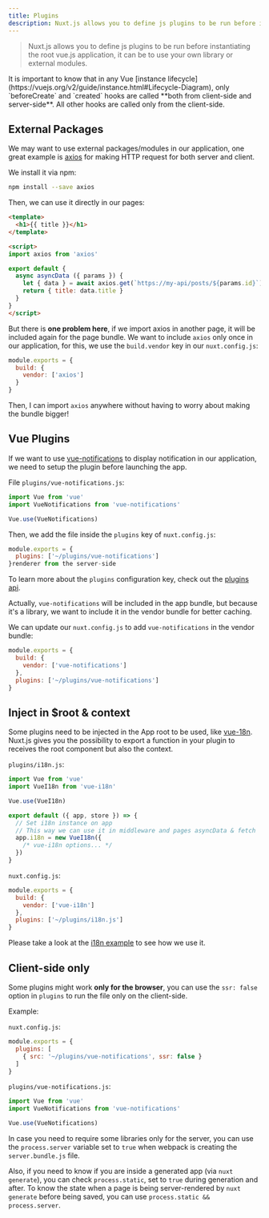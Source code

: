 ```yaml
---
title: Plugins
description: Nuxt.js allows you to define js plugins to be run before instantiating the root vue.js application, it can be to use your own library or external modules.
---
```


> Nuxt.js allows you to define js plugins to be run before instantiating the root vue.js application, it can be to use your own library or external modules.

<div class="Alert">It is important to know that in any Vue [instance lifecycle](https://vuejs.org/v2/guide/instance.html#Lifecycle-Diagram), only `beforeCreate` and `created` hooks are called **both from client-side and server-side**. All other hooks are called only from the client-side.</div>

## External Packages

We may want to use external packages/modules in our application, one great example is [axios](https://github.com/mzabriskie/axios) for making HTTP request for both server and client.

We install it via npm:

```bash
npm install --save axios
```

Then, we can use it directly in our pages:

```html
<template>
  <h1>{{ title }}</h1>
</template>

<script>
import axios from 'axios'

export default {
  async asyncData ({ params }) {
    let { data } = await axios.get(`https://my-api/posts/${params.id}`)
    return { title: data.title }
  }
}
</script>
```

But there is **one problem here**, if we import axios in another page, it will be included again for the page bundle. We want to include `axios` only once in our application, for this, we use the `build.vendor` key in our `nuxt.config.js`:

```js
module.exports = {
  build: {
    vendor: ['axios']
  }
}
```

Then, I can import `axios` anywhere without having to worry about making the bundle bigger!

## Vue Plugins

If we want to use [vue-notifications](https://github.com/se-panfilov/vue-notifications) to display notification in our application, we need to setup the plugin before launching the app.

File `plugins/vue-notifications.js`:
```js
import Vue from 'vue'
import VueNotifications from 'vue-notifications'

Vue.use(VueNotifications)
```

Then, we add the file inside the `plugins` key of `nuxt.config.js`:
```js
module.exports = {
  plugins: ['~/plugins/vue-notifications']
}renderer from the server-side
```

To learn more about the `plugins` configuration key, check out the [plugins api](/api/configuration-plugins).

Actually, `vue-notifications` will be included in the app bundle, but because it's a library, we want to include it in the vendor bundle for better caching.

We can update our `nuxt.config.js` to add `vue-notifications` in the vendor bundle:
```js
module.exports = {
  build: {
    vendor: ['vue-notifications']
  },
  plugins: ['~/plugins/vue-notifications']
}
```

## Inject in $root & context

Some plugins need to be injected in the App root to be used, like [vue-18n](https://github.com/kazupon/vue-i18n). Nuxt.js gives you the possibility to export a function in your plugin to receives the root component but also the context.

`plugins/i18n.js`:
```js
import Vue from 'vue'
import VueI18n from 'vue-i18n'

Vue.use(VueI18n)

export default ({ app, store }) => {
  // Set i18n instance on app
  // This way we can use it in middleware and pages asyncData & fetch
  app.i18n = new VueI18n({
    /* vue-i18n options... */
  })
}
```

`nuxt.config.js`:
```js
module.exports = {
  build: {
    vendor: ['vue-i18n']
  },
  plugins: ['~/plugins/i18n.js']
}
```

Please take a look at the [i18n example](/examples/i18n) to see how we use it.

## Client-side only

Some plugins might work **only for the browser**, you can use the `ssr: false` option in `plugins` to run the file only on the client-side.

Example:

`nuxt.config.js`:
```js
module.exports = {
  plugins: [
    { src: '~/plugins/vue-notifications', ssr: false }
  ]
}
```

`plugins/vue-notifications.js`:
```js
import Vue from 'vue'
import VueNotifications from 'vue-notifications'

Vue.use(VueNotifications)
```

In case you need to require some libraries only for the server, you can use the `process.server` variable set to `true` when webpack is creating the `server.bundle.js` file.

Also, if you need to know if you are inside a generated app (via `nuxt generate`), you can check `process.static`, set to `true` during generation and after. To know the state when a page is being server-rendered by `nuxt generate` before being saved, you can use `process.static && process.server`.
